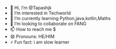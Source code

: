 - 👋 Hi, I’m @Tapashjk
- 👀 I’m interested in Techworld
- 🌱 I’m currently learning  Python,java,kotlin,Maths
- 💞️ I’m looking to collaborate on FANG
- 📫 How to reach me $
- 😄 Pronouns: HE/HIM
- ⚡ Fun fact: i am slow learner

<!---
Tapashjk/Tapashjk is a ✨ special ✨ repository because its `README.md` (this file) appears on your GitHub profile.
You can click the Preview link to take a look at your changes.
--->
